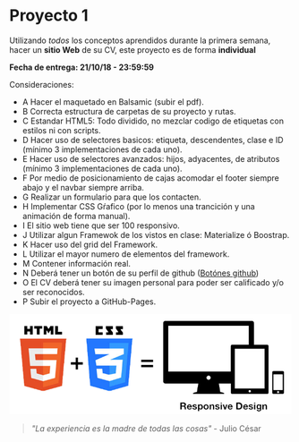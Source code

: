 # Proyecto 1 

Utilizando *todos* los conceptos aprendidos durante la primera semana, hacer un **sitio Web** de su CV, este proyecto es de forma **individual** 

**Fecha de entrega: 21/10/18 - 23:59:59**

Consideraciones:

- A Hacer el maquetado en Balsamic (subir el pdf).
- B Correcta estructura de carpetas de su proyecto y rutas.
- C Estandar HTML5: Todo dividido, no mezclar codigo de etiquetas con estilos ni con scripts.
- D Hacer uso de selectores basicos: etiqueta, descendentes, clase e ID (mínimo 3 implementaciones de cada uno).
- E Hacer uso de selectores avanzados: hijos, adyacentes, de atributos (mínimo 3 implementaciones de cada uno).
- F Por medio de posicionamiento de cajas acomodar el footer siempre abajo y el navbar siempre arriba.
- G Realizar un formulario para que los contacten.
- H Implementar CSS Gŕafico (por lo menos una trancición y una animación de forma manual).
- I El sitio web tiene que ser 100 responsivo.
- J Utilizar algun Framewok de los vistos en clase: Materialize ó Boostrap.
- K Hacer uso del grid del Framework.
- L Utilizar el mayor numero de elementos del framework.
- M Contener información real.
- N Deberá tener un botón de su perfil de github ([Botónes github](https://buttons.github.io/ "Botónes github"))
- O El CV deberá tener su imagen personal para poder ser calificado y/o ser reconocidos.
- P Subir el proyecto a GitHub-Pages.

![html5](https://github.com/joule7/CursoWebGen37/blob/master/Clases/Clase03Web/TareaClase03/images/hcj.png)

> *"La experiencia es la madre de todas las cosas"* - Julio César
